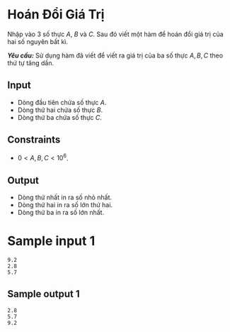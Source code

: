 # Hoán Đổi Giá Trị

Nhập vào $3$ số thực $A$, $B$ và $C$. Sau đó viết một hàm để hoán đổi giá trị của hai số nguyên bất kì.

***Yêu cầu:*** Sử dụng hàm đã viết để viết ra giá trị của ba số thực $A, B, C$ theo thứ tự tăng dần.

## Input

- Dòng đầu tiên chứa số thực $A$.
- Dòng thứ hai chứa số thực $B$.
- Dòng thứ ba chứa số thực $C$.

## Constraints

- $0 < A, B, C < 10^6$.

## Output

- Dòng thứ nhất in ra số nhỏ nhất.
- Dòng thứ hai in ra số lớn thứ hai.
- Dòng thứ ba in ra số lớn nhất.

# Sample input 1

```
9.2
2.8
5.7
```

## Sample output 1

```
2.8
5.7
9.2
```